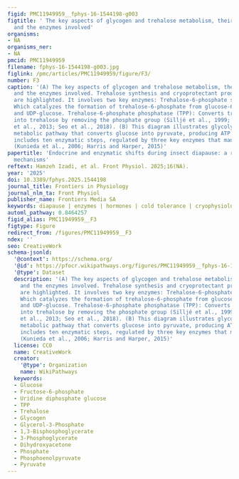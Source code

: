 ```yaml
---
figid: PMC11949959__fphys-16-1544198-g003
figtitle: ' The key aspects of glycogen and trehalose metabolism, their connections,
  and the enzymes involved'
organisms:
- NA
organisms_ner:
- NA
pmcid: PMC11949959
filename: fphys-16-1544198-g003.jpg
figlink: /pmc/articles/PMC11949959/figure/F3/
number: F3
caption: '(A) The key aspects of glycogen and trehalose metabolism, their connections,
  and the enzymes involved. Trehalose synthesis and cryoprotectant production pathways
  are highlighted. It involves two key enzymes: Trehalose-6-phosphate synthase (TPS):
  Which catalyzes the formation of trehalose-6-phosphate from glucose-6-phosphate
  and UDP-glucose. Trehalose-6-phosphate phosphatase (TPP): Converts trehalose-6-phosphate
  into trehalose by removing the phosphate group (Silljé et al., 1999; Badaruddin
  et al., 2013; Seo et al., 2018). (B) This diagram illustrates glycolysis, a vital
  metabolic pathway that converts glucose into pyruvate, producing ATP. The process
  includes ten enzymatic steps, regulated by three key enzymes that manage its flow
  (Kunieda et al., 2006; Harris and Harper, 2015)'
papertitle: 'Endocrine and enzymatic shifts during insect diapause: a review of regulatory
  mechanisms'
reftext: Hamzeh Izadi, et al. Front Physiol. 2025;16(NA).
year: '2025'
doi: 10.3389/fphys.2025.1544198
journal_title: Frontiers in Physiology
journal_nlm_ta: Front Physiol
publisher_name: Frontiers Media SA
keywords: diapause | enzymes | hormones | cold tolerance | cryophysiology | dormancy
automl_pathway: 0.8464257
figid_alias: PMC11949959__F3
figtype: Figure
redirect_from: /figures/PMC11949959__F3
ndex: ''
seo: CreativeWork
schema-jsonld:
  '@context': https://schema.org/
  '@id': https://pfocr.wikipathways.org/figures/PMC11949959__fphys-16-1544198-g003.html
  '@type': Dataset
  description: '(A) The key aspects of glycogen and trehalose metabolism, their connections,
    and the enzymes involved. Trehalose synthesis and cryoprotectant production pathways
    are highlighted. It involves two key enzymes: Trehalose-6-phosphate synthase (TPS):
    Which catalyzes the formation of trehalose-6-phosphate from glucose-6-phosphate
    and UDP-glucose. Trehalose-6-phosphate phosphatase (TPP): Converts trehalose-6-phosphate
    into trehalose by removing the phosphate group (Silljé et al., 1999; Badaruddin
    et al., 2013; Seo et al., 2018). (B) This diagram illustrates glycolysis, a vital
    metabolic pathway that converts glucose into pyruvate, producing ATP. The process
    includes ten enzymatic steps, regulated by three key enzymes that manage its flow
    (Kunieda et al., 2006; Harris and Harper, 2015)'
  license: CC0
  name: CreativeWork
  creator:
    '@type': Organization
    name: WikiPathways
  keywords:
  - Glucose
  - Fructose-6-phosphate
  - Uridine diphosphate glucose
  - TPP
  - Trehalose
  - Glycogen
  - Glycerol-3-Phosphate
  - 1,3-Bisphosphoglycerate
  - 3-Phosphoglycerate
  - Dihydroxyacetone
  - Phosphate
  - Phosphoenolpyruvate
  - Pyruvate
---
```

